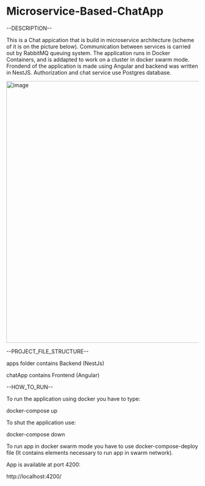 # Microservice-Based-ChatApp

--DESCRIPTION--

This is a Chat appication that is build in microservice architecture (scheme of it is on the picture below). Communication between services is carried out by RabbitMQ queuing system. 
The application runs in Docker Containers, and is addapted to work on a cluster in docker swarm mode.
Frondend of the application is made using Angular and backend was written in NestJS. Authorization and chat service use Postgres database. 

<img width="685" alt="image" src="https://github.com/PiotrWrbl/Microservice-Based-ChatApp/assets/131017880/c94cc313-304f-4686-bda2-90a678a6eb9c">


--PROJECT_FILE_STRUCTURE--

apps folder contains Backend (NestJs)

chatApp contains Frontend (Angular)

--HOW_TO_RUN--

To run the application using docker you have to type:

docker-compose up

To shut the application use:

docker-compose down

To run app in docker swarm mode you have to use docker-compose-deploy file (It contains elements necessary to run app in swarm network). 

App is available at port 4200:

http://localhost:4200/
